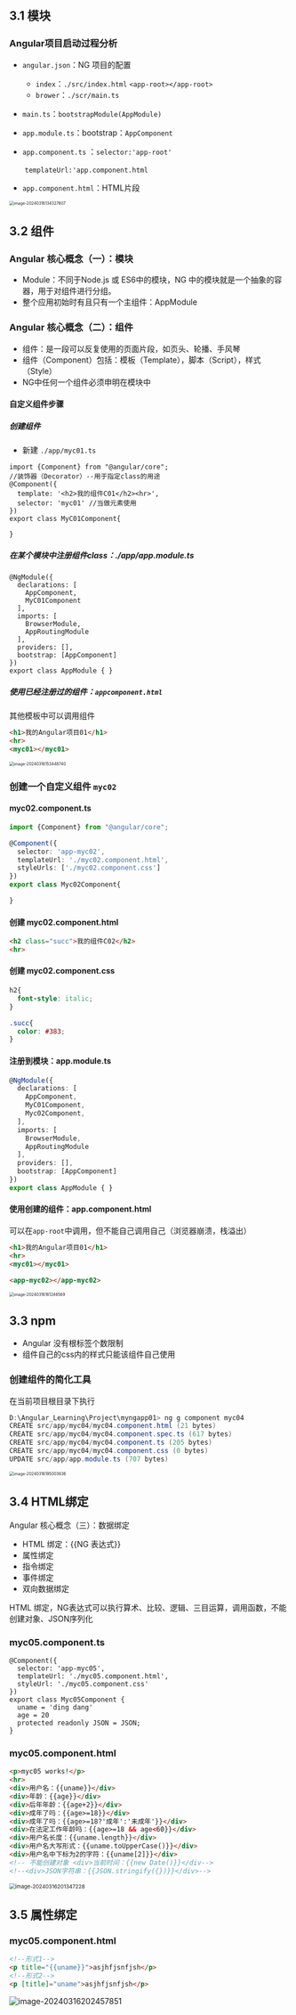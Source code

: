 ## 3.1 模块

### Angular项目启动过程分析

- `angular.json`：NG 项目的配置

  - `index`：`./src/index.html`      `<app-root></app-root>`
  - `brower`：`./scr/main.ts`

- `main.ts`：`bootstrapModule(AppModule)`

- `app.module.ts`：bootstrap：`AppComponent`

- `app.component.ts` ：`selector:'app-root'`

  ​                                 `templateUrl:'app.component.html`

- `app.component.html`：HTML片段

<img src="https://cdn.jsdelivr.net/gh/techniquenotes/photohouse/Angular202403162223408.png" alt="image-20240316134327607" style="zoom:50%;" />

## 3.2 组件

### Angular 核心概念（一）：模块

- Module：不同于Node.js 或 ES6中的模块，NG 中的模块就是一个抽象的容器，用于对组件进行分组。
- 整个应用初始时有且只有一个主组件：AppModule

### Angular 核心概念（二）：组件

- 组件：是一段可以反复使用的页面片段，如页头、轮播、手风琴
- 组件（Component）包括：模板（Template），脚本（Script），样式（Style）
- NG中任何一个组件必须申明在模块中

#### 自定义组件步骤

##### 创建组件

- 新建 `./app/myc01.ts`

```tsx
import {Component} from "@angular/core";
//装饰器（Decorator）--用于指定class的用途
@Component({
  template: '<h2>我的组件C01</h2><hr>',
  selector: 'myc01' //当做元素使用
})
export class MyC01Component{

}
```

##### 在某个模块中注册组件class：./app/app.module.ts

```tsx
@NgModule({
  declarations: [
    AppComponent,
    MyC01Component
  ],
  imports: [
    BrowserModule,
    AppRoutingModule
  ],
  providers: [],
  bootstrap: [AppComponent]
})
export class AppModule { }
```

##### 使用已经注册过的组件：`appcomponent.html`

其他模板中可以调用组件

```html
<h1>我的Angular项目01</h1>
<hr>
<myc01></myc01>
```

<img src="https://cdn.jsdelivr.net/gh/techniquenotes/photohouse/Angular202403162223409.png" alt="image-20240316153448740" style="zoom:50%;" />

### 创建一个自定义组件 `myc02`

#### myc02.component.ts

```ts
import {Component} from "@angular/core";

@Component({
  selector: 'app-myc02',
  templateUrl: './myc02.component.html',
  styleUrls: ['./myc02.component.css']
})
export class Myc02Component{

}
```

#### 创建 myc02.component.html 

```html
<h2 class="succ">我的组件C02</h2>
<hr>
```

#### 创建 myc02.component.css

```css
h2{
  font-style: italic;
}

.succ{
  color: #383;
}
```

#### 注册到模块：app.module.ts

```ts
@NgModule({
  declarations: [
    AppComponent,
    MyC01Component,
    Myc02Component,
  ],
  imports: [
    BrowserModule,
    AppRoutingModule
  ],
  providers: [],
  bootstrap: [AppComponent]
})
export class AppModule { }
```

#### 使用创建的组件：app.component.html

可以在`app-root`中调用，但不能自己调用自己（浏览器崩溃，栈溢出）

```html
<h1>我的Angular项目01</h1>
<hr>
<myc01></myc01>

<app-myc02></app-myc02>
```

<img src="https://cdn.jsdelivr.net/gh/techniquenotes/photohouse/Angular202403162222309.png" alt="image-20240316161246569" style="zoom:50%;" />

## 3.3 npm

- Angular 没有根标签个数限制
- 组件自己的css内的样式只能该组件自己使用

### 创建组件的简化工具

在当前项目根目录下执行

```java
D:\Angular_Learning\Project\myngapp01> ng g component myc04
CREATE src/app/myc04/myc04.component.html (21 bytes)
CREATE src/app/myc04/myc04.component.spec.ts (617 bytes)
CREATE src/app/myc04/myc04.component.ts (205 bytes)
CREATE src/app/myc04/myc04.component.css (0 bytes)
UPDATE src/app/app.module.ts (707 bytes)
```

<img src="https://cdn.jsdelivr.net/gh/techniquenotes/photohouse/Angular202403162223410.png" alt="image-20240316195003636" style="zoom:50%;" />

## 3.4 HTML绑定

Angular 核心概念（三）：数据绑定

- HTML 绑定：{{NG 表达式}}
- 属性绑定
- 指令绑定
- 事件绑定
- 双向数据绑定

HTML 绑定，NG表达式可以执行算术、比较、逻辑、三目运算，调用函数，不能创建对象、JSON序列化

### myc05.component.ts

```tsx
@Component({
  selector: 'app-myc05',
  templateUrl: './myc05.component.html',
  styleUrl: './myc05.component.css'
})
export class Myc05Component {
  uname = 'ding dang'
  age = 20
  protected readonly JSON = JSON;
}
```

### myc05.component.html

```html
<p>myc05 works!</p>
<hr>
<div>用户名：{{uname}}</div>
<div>年龄：{{age}}</div>
<div>后年年龄：{{age+2}}</div>
<div>成年了吗：{{age>=18}}</div>
<div>成年了吗：{{age>=18?'成年':'未成年'}}</div>
<div>在法定工作年龄吗：{{age>=18 && age<60}}</div>
<div>用户名长度：{{uname.length}}</div>
<div>用户名大写形式：{{uname.toUpperCase()}}</div>
<div>用户名中下标为2的字符：{{uname[2]}}</div>
<!-- 不能创建对象 <div>当前时间：{{new Date()}}</div-->
<!--<div>JSON字符串：{{JSON.stringify({})}}</div>-->
```

<img src="https://cdn.jsdelivr.net/gh/techniquenotes/photohouse/Angular202403162223412.png" alt="image-20240316201347228" style="zoom: 67%;" />

## 3.5 属性绑定

### myc05.component.html

```html
<!--形式1-->
<p title="{{uname}}">asjhfjsnfjsh</p>
<!--形式2-->
<p [title]="uname">asjhfjsnfjsh</p>
```

![image-20240316202457851](https://cdn.jsdelivr.net/gh/techniquenotes/photohouse/Angular202403162223413.png)



